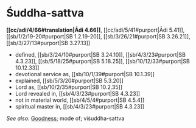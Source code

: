 # Śuddha-sattva

**[[cc/adi/4/66#translation|Ādi 4.66]]**, [[cc/adi/5/41#purport|Ādi 5.41]], [[sb/1/2/19-20#purport|SB 1.2.19-20]], [[sb/3/26/21#purport|SB 3.26.21]], [[sb/3/27/13#purport|SB 3.27.13]]

* defined, [[sb/3/24/10#purport|SB 3.24.10]], [[sb/4/3/23#purport|SB 4.3.23]], [[sb/5/18/25#purport|SB 5.18.25]], [[sb/10/12/33#purport|SB 10.12.33]]
* devotional service as, [[sb/10/1/39#purport|SB 10.1.39]]
* explained, [[sb/5/3/20#purport|SB 5.3.20]]
* Lord as, [[sb/10/2/35#purport|SB 10.2.35]]
* Lord revealed in, [[sb/4/3/23#purport|SB 4.3.23]]
* not in material world, [[sb/4/5/4#purport|SB 4.5.4]]
* spiritual master in, [[sb/4/3/23#purport|SB 4.3.23]]

*See also:* [Goodness](entries/goodness.md); mode of; viśuddha-sattva
